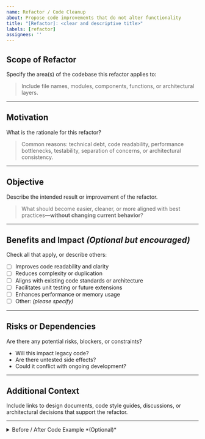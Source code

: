 ```yaml
---
name: Refactor / Code Cleanup
about: Propose code improvements that do not alter functionality
title: "[Refactor]: <clear and descriptive title>"
labels: [refactor]
assignees: ''
---
```


## Scope of Refactor

Specify the area(s) of the codebase this refactor applies to:  
> Include file names, modules, components, functions, or architectural layers.

---

## Motivation

What is the rationale for this refactor?  
> Common reasons: technical debt, code readability, performance bottlenecks, testability, separation of concerns, or architectural consistency.

---

## Objective

Describe the intended result or improvement of the refactor.  
> What should become easier, cleaner, or more aligned with best practices—**without changing current behavior**?

---

## Benefits and Impact *(Optional but encouraged)*

Check all that apply, or describe others:

- [ ] Improves code readability and clarity
- [ ] Reduces complexity or duplication
- [ ] Aligns with existing code standards or architecture
- [ ] Facilitates unit testing or future extensions
- [ ] Enhances performance or memory usage
- [ ] Other: _(please specify)_

---

## Risks or Dependencies

Are there any potential risks, blockers, or constraints?

- Will this impact legacy code?
- Are there untested side effects?
- Could it conflict with ongoing development?

---

## Additional Context

Include links to design documents, code style guides, discussions, or architectural decisions that support the refactor.

---

<details>
<summary>Before / After Code Example *(Optional)*</summary>

```ts
// Before
function example(input) {
  // hard to follow
}

// After
function example(input) {
  // modular and easier to test
}
```
</details> 